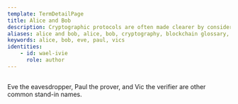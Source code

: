 ```yaml
---
template: TermDetailPage
title: Alice and Bob
description: Cryptographic protocols are often made clearer by considering parties A and B, or Alice and Bob, performing some protocol.
aliases: alice and bob, alice, bob, cryptography, blockchain glossary, crypto glossary, understanding blockchains, crypto whitepaper
keywords: alice, bob, eve, paul, vics
identities: 
    - id: wael-ivie
      role: author
---
```

##

Eve the eavesdropper, Paul the prover, and Vic the verifier are other common stand-in names.